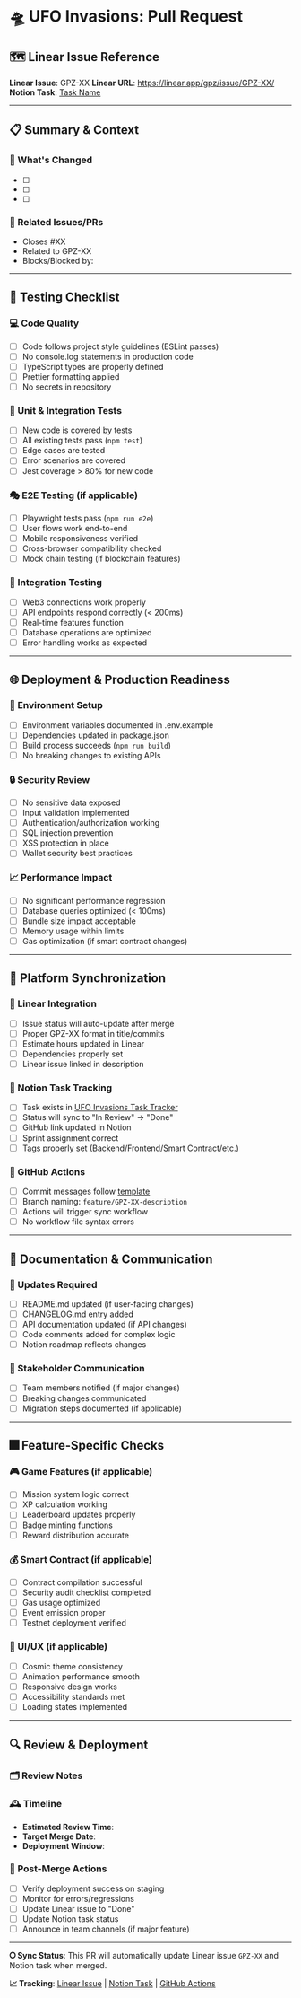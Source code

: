 # 🛸 UFO Invasions: Pull Request

## 🗺 Linear Issue Reference

**Linear Issue**: GPZ-XX <!-- Replace XX with actual issue number -->
**Linear URL**: https://linear.app/gpz/issue/GPZ-XX/
**Notion Task**: [Task Name](https://notion.so/link) <!-- Link to corresponding Notion task -->

---

## 📋 Summary & Context

<!-- Brief description of what this PR accomplishes -->
<!-- Reference the original template context if applicable -->

### 🎯 What's Changed
- [ ] <!-- List main changes -->
- [ ] <!-- Use checkboxes for clarity -->
- [ ] <!-- Add more items as needed -->

### 🔗 Related Issues/PRs
- Closes #XX <!-- If this PR closes a GitHub issue -->
- Related to GPZ-XX <!-- If related to other Linear issues -->
- Blocks/Blocked by: <!-- Dependencies -->

---

## 🧪 Testing Checklist

### 💻 Code Quality
- [ ] Code follows project style guidelines (ESLint passes)
- [ ] No console.log statements in production code
- [ ] TypeScript types are properly defined
- [ ] Prettier formatting applied
- [ ] No secrets in repository

### 🧪 Unit & Integration Tests
- [ ] New code is covered by tests
- [ ] All existing tests pass (`npm test`)
- [ ] Edge cases are tested
- [ ] Error scenarios are covered
- [ ] Jest coverage > 80% for new code

### 🎭 E2E Testing (if applicable)
- [ ] Playwright tests pass (`npm run e2e`)
- [ ] User flows work end-to-end
- [ ] Mobile responsiveness verified
- [ ] Cross-browser compatibility checked
- [ ] Mock chain testing (if blockchain features)

### 🔗 Integration Testing
- [ ] Web3 connections work properly
- [ ] API endpoints respond correctly (< 200ms)
- [ ] Real-time features function
- [ ] Database operations are optimized
- [ ] Error handling works as expected

---

## 🌐 Deployment & Production Readiness

### 🔧 Environment Setup
- [ ] Environment variables documented in .env.example
- [ ] Dependencies updated in package.json
- [ ] Build process succeeds (`npm run build`)
- [ ] No breaking changes to existing APIs

### 🔒 Security Review
- [ ] No sensitive data exposed
- [ ] Input validation implemented
- [ ] Authentication/authorization working
- [ ] SQL injection prevention
- [ ] XSS protection in place
- [ ] Wallet security best practices

### 📈 Performance Impact
- [ ] No significant performance regression
- [ ] Database queries optimized (< 100ms)
- [ ] Bundle size impact acceptable
- [ ] Memory usage within limits
- [ ] Gas optimization (if smart contract changes)

---

## 📱 Platform Synchronization

### 🔗 Linear Integration
- [ ] Issue status will auto-update after merge
- [ ] Proper GPZ-XX format in title/commits
- [ ] Estimate hours updated in Linear
- [ ] Dependencies properly set
- [ ] Linear issue linked in description

### 📄 Notion Task Tracking
- [ ] Task exists in [UFO Invasions Task Tracker](https://www.notion.so/3974f1b1767e452488c2b6aa4c364084)
- [ ] Status will sync to "In Review" → "Done"
- [ ] GitHub link updated in Notion
- [ ] Sprint assignment correct
- [ ] Tags properly set (Backend/Frontend/Smart Contract/etc.)

### 🚀 GitHub Actions
- [ ] Commit messages follow [template](.github/commit-template.txt)
- [ ] Branch naming: `feature/GPZ-XX-description`
- [ ] Actions will trigger sync workflow
- [ ] No workflow file syntax errors

---

## 📄 Documentation & Communication

### 📝 Updates Required
- [ ] README.md updated (if user-facing changes)
- [ ] CHANGELOG.md entry added
- [ ] API documentation updated (if API changes)
- [ ] Code comments added for complex logic
- [ ] Notion roadmap reflects changes

### 📢 Stakeholder Communication
- [ ] Team members notified (if major changes)
- [ ] Breaking changes communicated
- [ ] Migration steps documented (if applicable)

---

## 🎆 Feature-Specific Checks

### 🎮 Game Features (if applicable)
- [ ] Mission system logic correct
- [ ] XP calculation working
- [ ] Leaderboard updates properly
- [ ] Badge minting functions
- [ ] Reward distribution accurate

### 💰 Smart Contract (if applicable)
- [ ] Contract compilation successful
- [ ] Security audit checklist completed
- [ ] Gas usage optimized
- [ ] Event emission proper
- [ ] Testnet deployment verified

### 🎨 UI/UX (if applicable)
- [ ] Cosmic theme consistency
- [ ] Animation performance smooth
- [ ] Responsive design works
- [ ] Accessibility standards met
- [ ] Loading states implemented

---

## 🔍 Review & Deployment

### 🗂 Review Notes
<!-- Add any specific notes for reviewers -->
<!-- Mention if this PR requires special attention -->
<!-- List any known limitations or future improvements -->

### 🕰 Timeline
- **Estimated Review Time**: <!-- e.g., 2-4 hours -->
- **Target Merge Date**: <!-- e.g., October 1, 2025 -->
- **Deployment Window**: <!-- e.g., After 6 PM EEST -->

### 🚀 Post-Merge Actions
- [ ] Verify deployment success on staging
- [ ] Monitor for errors/regressions
- [ ] Update Linear issue to "Done"
- [ ] Update Notion task status
- [ ] Announce in team channels (if major feature)

---

**🞆 Sync Status**: This PR will automatically update Linear issue `GPZ-XX` and Notion task when merged.

**📈 Tracking**: [Linear Issue](https://linear.app/gpz/issue/GPZ-XX) | [Notion Task](https://notion.so/link) | [GitHub Actions](../../actions)